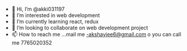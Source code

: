 - 👋 Hi, I’m @akki031197
- 👀 I’m interested in web development
- 🌱 I’m currently learning react, redux
- 💞️ I’m looking to collaborate on web development project
- 📫 How to reach me ...mail me -akshayjee6@gmail.com o you can call me 7765020352

<!---
akki031197/akki031197 is a ✨ special ✨ repository because its `README.md` (this file) appears on your GitHub profile.
You can click the Preview link to take a look at your changes.
--->
